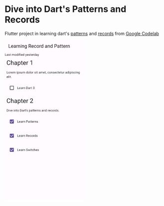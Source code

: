 # Dive into Dart's Patterns and Records

Flutter project in learning dart's [patterns](https://dart.dev/language/patterns) and [records](https://dart.dev/language/records) from [Google Codelab](https://codelabs.developers.google.com/codelabs/dart-patterns-records)

<img
  width="256"
  src="https://github.com/ululazmi41/codelab_patterns_and_records/blob/main/assets/images/app.jpg?raw=true" />
